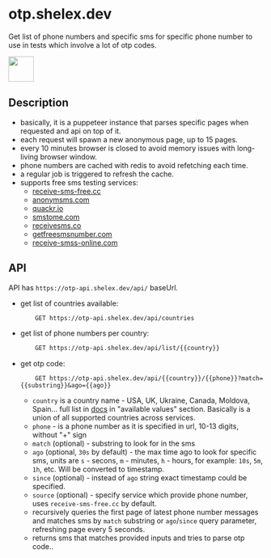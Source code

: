 # otp.shelex.dev

Get list of phone numbers and specific sms for specific phone number to use in tests which involve a lot of otp codes.

<a href="https://otp-api.shelex.dev/docs"><img src="https://raw.githubusercontent.com/swagger-api/swagger.io/wordpress/images/assets/SW-logo-clr.png" height="50"></a>

## Description

- basically, it is a puppeteer instance that parses specific pages when requested and api on top of it.
- each request will spawn a new anonymous page, up to 15 pages.
- every 10 minutes browser is closed to avoid memory issues with long-living browser window.
- phone numbers are cached with redis to avoid refetching each time.
- a regular job is triggered to refresh the cache.
- supports free sms testing services:
  - [receive-sms-free.cc](https://receive-sms-free.cc/)
  - [anonymsms.com](https://anonymsms.com/)
  - [quackr.io](https://quackr.io/temporary-numbers)
  - [smstome.com](https://smstome.com/)
  - [receivesms.co](https://www.receivesms.co/)
  - [getfreesmsnumber.com](https://getfreesmsnumber.com/)
  - [receive-smss-online.com](https://www.receive-smss-online.com/)

## API

API has `https://otp-api.shelex.dev/api/` baseUrl.  

- get list of countries available:
  ```bash
      GET https://otp-api.shelex.dev/api/countries
  ```
- get list of phone numbers per country:
  ```bash
      GET https://otp-api.shelex.dev/api/list/{{country}}
  ```
- get otp code:
  ```
      GET https://otp-api.shelex.dev/api/{{country}}/{{phone}}?match={{substring}}&ago={{ago}}
  ```
  - `country` is a country name - USA, UK, Ukraine, Canada, Moldova, Spain... full list in [docs](https://otp-api.shelex.dev/docs/static/index.html) in "available values" section. Basically is a union of all supported countries across services.
  - `phone` - is a phone number as it is specified in url, 10-13 digits, without "+" sign
  - `match` (optional) - substring to look for in the sms
  - `ago` (optional, `30s` by default) - the max time ago to look for specific sms, units are `s` - secons, `m` - minutes, `h` - hours, for example: `10s`, `5m`, `1h`, etc. Will be converted to timestamp.
  - `since` (optional) - instead of `ago` string exact timestamp could be specified.
  - `source` (optional) - specify service which provide phone number, uses `receive-sms-free.cc` by default.
  - recursively queries the first page of latest phone number messages and matches sms by `match` substring or `ago`/`since` query parameter, refreshing page every 5 seconds.
  - returns sms that matches provided inputs and tries to parse otp code..
